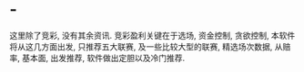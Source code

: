 # -
这里除了竞彩, 没有其余资讯. 竞彩盈利关键在于选场, 资金控制, 贪欲控制, 本软件将从这几方面出发, 只推荐五大联赛, 及一些比较大型的联赛, 精选场次数据, 从赔率, 基本面, 出发推荐, 软件做出定胆以及冷门推荐.
